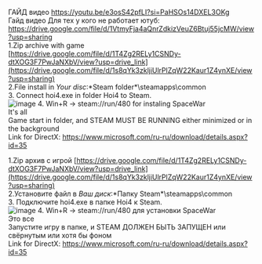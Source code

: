 ГАЙД видео https://youtu.be/e3osS42pfLI?si=PaHSOs14DXEL3OKg  
Гайд видео Для тех у кого не работает ютуб: https://drive.google.com/file/d/1VtmyFja4aQnrZdkizVeuZ6Btuj55jcMW/view?usp=sharing  
1.Zip archive with game [https://drive.google.com/file/d/1T4Zg2RELy1CSNDy-dtXOG3F7PwJaNXbV/view?usp=drive_link](https://drive.google.com/file/d/1s8qYk3zkljiUlrPlZqW22Kaur1Z4ynXE/view?usp=sharing)  
2.File install in *Your disc*:\*Steam folder*\steamapps\common  
3. Connect hoi4.exe in folder Hoi4 to Steam.   
![image](https://github.com/QuadrateHead/Instal-HOI4/assets/98948075/da0ff4ac-a6b0-4c58-a3a1-bbf651e15f67)
4. Win+R -> steam://run/480 for instaling SpaceWar  
It's all  
Game start in folder, and STEAM MUST BE RUNNING either minimized or in the background  
Link for DirectX: https://www.microsoft.com/ru-ru/download/details.aspx?id=35 

1.Zip архив с игрой [https://drive.google.com/file/d/1T4Zg2RELy1CSNDy-dtXOG3F7PwJaNXbV/view?usp=drive_link](https://drive.google.com/file/d/1s8qYk3zkljiUlrPlZqW22Kaur1Z4ynXE/view?usp=sharing)  
2.Установите файл в *Ваш диск*:\*Папку Steam*\steamapps\common  
3. Подключите hoi4.exe в папке Hoi4 к Steam.  
![image](https://github.com/QuadrateHead/Instal-HOI4/assets/98948075/da0ff4ac-a6b0-4c58-a3a1-bbf651e15f67)
4. Win+R -> steam://run/480 для установки SpaceWar  
Это все  
Запустите игру в папке, и STEAM ДОЛЖЕН БЫТЬ ЗАПУЩЕН или свёрнутым или хотя бы фоном  
Link for DirectX: https://www.microsoft.com/ru-ru/download/details.aspx?id=35
